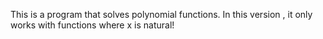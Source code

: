 This is a program that solves polynomial functions.
In this version , it only works with functions where x is natural!
